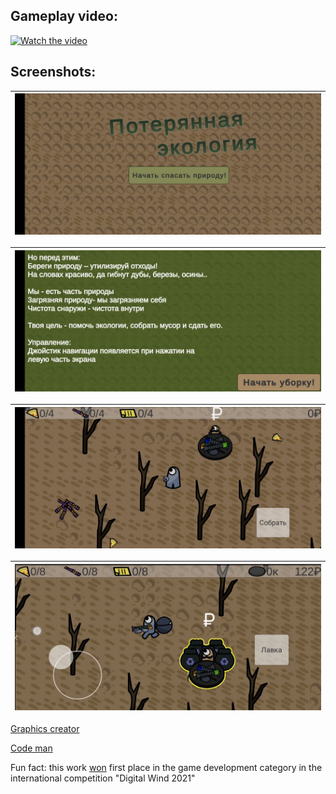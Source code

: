 ## Gameplay video:

[![Watch the video](https://i.vimeocdn.com/filter/overlay?src0=https%3A%2F%2Fi.vimeocdn.com%2Fvideo%2F1151800949_1280x591&amp;src1=https%3A%2F%2Ff.vimeocdn.com%2Fimages_v6%2Fshare%2Fplay_icon_overlay.png)](https://vimeo.com/557277610)

## Screenshots:

| ![](overview/screen-1.jpg) |
| -------------------- |

| ![](overview/screen-2.jpg) |
| -------------------- |

| ![](overview/screen-3.jpg) |
| -------------------- |

| ![](overview/screen-4.jpg) |
| -------------------- |

[Graphics creator](https://github.com/eshat95)

[Code man](https://github.com/koplenov)



Fun fact: this work [won](http://digitalwind.ru/upload/2021/final2021.pdf) first place in the game development category in the international competition "Digital Wind 2021"

